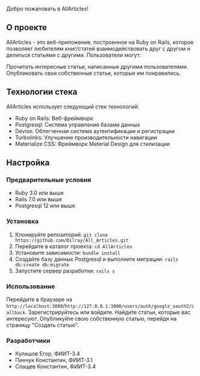 Добро пожаловать в AllArticles!

## О проекте

AllArticles - это веб-приложение, построенное на Ruby on Rails, которое позволяет любителям книг/статей взаимодействовать друг с другом и делиться статьями с другими. Пользователи могут:

 Прочитать интересные статьи, написанные другими пользователями.
 Опубликовать свои собственные статьи, которые им понравились.

## Технологии стека

AllArticles использует следующий стек технологий:

 - Ruby on Rails: Веб-фреймворк<br>
 - Postgresql: Система управления базами данных<br>
 - Devise: Облегченная система аутентификации и регистрации<br>
 - Turbolinks: Улучшение производительности навигации<br>
 - Materialize CSS: Фреймворк Material Design для стилизации

## Настройка

### Предварительные условия

- Ruby 3.0 или выше<br>
- Rails 7.0 или выше<br>
- Postgresql 12 или выше

### Установка

1. Клонируйте репозиторий: `git clone https://github.com/Dilray/All_Articles.git`
2. Перейдите в каталог проекта: `cd AllArticles`
3. Установите зависимости: `bundle install`
4. Создайте базу данных Postgresql и выполните миграции: `rails db:create db:migrate`
5. Запустите сервер разработки: `rails s`

### Использование

 Перейдите в браузере на `http://localhost:3000`/`http://127.0.0.1:3000/users/auth/google_oauth2/callback`.
 Зарегистрируйтесь или войдите.
 Найдите статьи, которые вас интересуют.
 Опубликуйте свою собственную статью, перейдя на страницу "Создать статью".

### Разработчики

- Кулишов Егор, ФИИТ-3.4<br>
- Пинчук Константин, ФИИТ-3.1<br>
- Слащев Константин, ФИИТ-3.4

